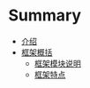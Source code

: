 # Summary

* [介绍](README.md)
* [框架概括](../introduce/kuang_jia_gai_kuo.md)
   * [框架模块说明](../introduce/kuangjia_mo_kuai_shuo_ming.md)
   * [框架特点](../introduce/kuang_jia_te_dian.md)

